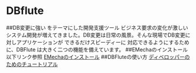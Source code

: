 # DBflute

##DB変更に強い をテーマにした開発支援ツール
ビジネス要求の変化が激しいシステム開発が増えてきました。DB変更は日常の風景。そんな現場でDB変更に対しアプリケーションが できるだけスピーディーに 対応できるようにするために、DBFlute は大きく二つの機能を備えています。
##EMechaのインストール
以下リンク参照
[EMechaのインストール](http://dbflute.seasar.org/ja/manual/function/helper/emecha/install.html)
##DBFluteの使い方
[ディベロッパーのためのチュートリアル](http://dbflute.seasar.org/ja/tutorial/developer.html)
